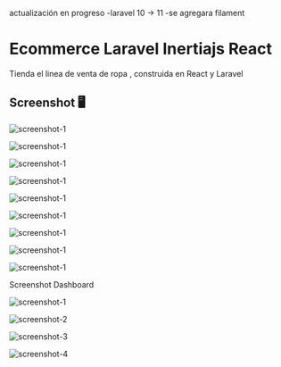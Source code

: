 actualización en progreso
-laravel 10 -> 11
-se agregara filament

# Ecommerce Laravel Inertiajs React

Tienda el linea de venta de ropa , construida en React y Laravel

## Screenshot 🖥️️

![screenshot-1](/public/screenshot/screenshot-1.png)

![screenshot-1](/public/screenshot/screenshot-2.png)

![screenshot-1](/public/screenshot/screenshot-3.png)

![screenshot-1](/public/screenshot/screenshot-4.png)

![screenshot-1](/public/screenshot/screenshot-5.png)

![screenshot-1](/public/screenshot/screenshot-6.png)

![screenshot-1](/public/screenshot/screenshot-7.png)

![screenshot-1](/public/screenshot/screenshot-8.png)

![screenshot-1](/public/screenshot/screenshot-9.png)

Screenshot Dashboard

![screenshot-1](/public/screenshot/screenshot-dashboard-1.png)

![screenshot-2](/public/screenshot/screenshot-dashboard-2.png)

![screenshot-3](/public/screenshot/screenshot-dashboard-3.png)

![screenshot-4](/public/screenshot/screenshot-dashboard-4.png)
